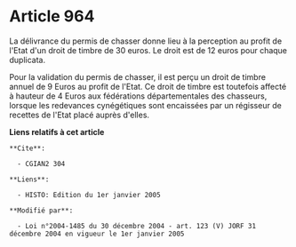 # Article 964

La délivrance du permis de chasser donne lieu à la perception au profit de l'Etat d'un droit de timbre de 30 euros. Le droit
est de 12 euros pour chaque duplicata.

Pour la validation du permis de chasser, il est perçu un droit de timbre annuel de 9 Euros au profit de l'Etat. Ce droit de
timbre est toutefois affecté à hauteur de 4 Euros aux fédérations départementales des chasseurs, lorsque les redevances
cynégétiques sont encaissées par un régisseur de recettes de l'Etat placé auprès d'elles.

**Liens relatifs à cet article**

	**Cite**:

	  - CGIAN2 304

	**Liens**:

	  - HISTO: Edition du 1er janvier 2005

	**Modifié par**:

	  - Loi n°2004-1485 du 30 décembre 2004 - art. 123 (V) JORF 31 décembre 2004 en vigueur le 1er janvier 2005
